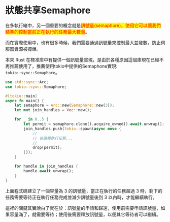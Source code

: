 # 狀態共享Semaphore

在多執行緒中，另一個重要的概念就是<mark style="color:red;">訊號量(semaphore)，使用它可以讓我們精準的控制當前正在執行的任務最大數量</mark>。

而在實際使用中，也有很多時候，我們需要通過訊號量來控制最大並發數，防止伺服器資源被撐爆。

本來 Rust 在標准庫中有提供一個訊號量實現，是由於各種原因這個庫現在已經不再推薦使用了，推薦使用tokio中提供的Semaphone實現: `tokio::sync::Semaphore`。

```rust
use std::sync::Arc;
use tokio::sync::Semaphore;

#[tokio::main]
async fn main() {
    let semaphore = Arc::new(Semaphore::new(3));
    let mut join_handles = Vec::new();

    for _ in 0..5 {
        let permit = semaphore.clone().acquire_owned().await.unwrap();
        join_handles.push(tokio::spawn(async move {
            //
            // 在這裡執行任務...
            //
            drop(permit);
        }));
    }

    for handle in join_handles {
        handle.await.unwrap();
    }
}
```

上面程式碼建立了一個容量為 3 的訊號量，當正在執行的任務超過 3 時，剩下的任務需要等待正在執行任務完成並減少訊號量後到 3 以內時，才能繼續執行。

這裡的關鍵其實說白了就在於：訊號量的申請和歸還，使用前需要申請訊號量，如果容量滿了，就需要等待；使用後需要釋放訊號量，以便其它等待者可以繼續。
